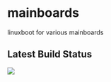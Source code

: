 # mainboards
linuxboot for various mainboards

## Latest Build Status

[![](http://github-actions.40ants.com/linuxboot/linuxboot/matrix.svg)](https://github.com/linuxboot/linuxboot)
